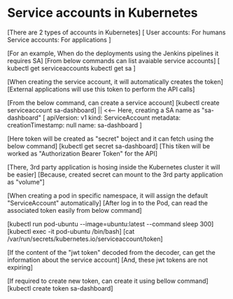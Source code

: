 # Service accounts in Kubernetes
[There are 2 types of accounts in Kubernetes]
[
    User accounts:      For humans
    Service accounts:   For applications
]

[For an example, When do the deployments using the Jenkins pipelines it requires SA]
[From below commands can list avaiable service accounts]
[
    kubectl get serviceaccounts
    kubectl get sa
]

[When creating the service account, it will automatically creates the token]
[External applications will use this token to perform the API calls]

[From the below command, can create a service account]
[kubectl create serviceaccount sa-dashboard] || <<-- Here, creating a SA name as "sa-dashboard"
[
    apiVersion: v1
    kind: ServiceAccount
    metadata:
    creationTimestamp: null
    name: sa-dashboard
]

[Here token will be created as "secret" boject and it can fetch using the below command]
[kubectl get secret sa-dashboard]
[This tiken will be worked as "Authorization Bearer Token" for the API]

[There, 3rd party application is hosing inside the Kubernetes cluster it will be easier]
[Because, created secret can mount to the 3rd party application as "volume"]

[When creating a pod in specific namespace, it will assign the default "ServiceAccount" automatically]
[After log in to the Pod, can read the associated token easily from below command]

[kubectl run pod-ubuntu --image=ubuntu:latest --command sleep 300]
[kubectl exec -it pod-ubuntu /bin/bash]
[cat /var/run/secrets/kubernetes.io/serviceaccount/token]

[If the content of the "jwt token" decoded from the decoder, can get the information about the service account]
[And, these jwt tokens are not expiring]

[If required to create new token, can create it using bellow command]
[kubectl create token sa-dashboard]